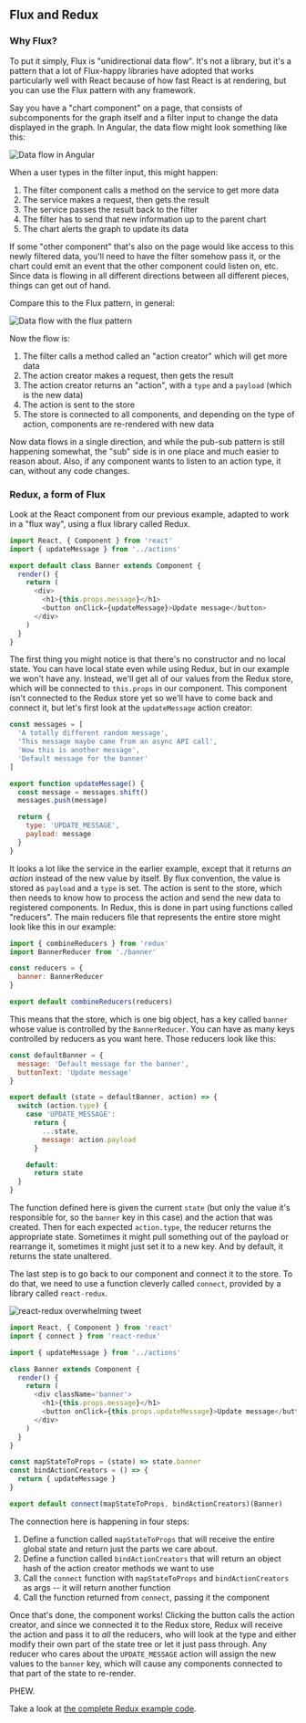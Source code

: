 ## Flux and Redux

### Why Flux?

To put it simply, Flux is "unidirectional data flow". It's not a library, but it's a pattern that a lot of Flux-happy libraries have adopted that works particularly well with React because of how fast React is at rendering, but you can use the Flux pattern with any framework.

Say you have a "chart component" on a page, that consists of subcomponents for the graph itself and a filter input to change the data displayed in the graph. In Angular, the data flow might look something like this:

![Data flow in Angular](img/data-flow-angular.4.png)

When a user types in the filter input, this might happen:

1. The filter component calls a method on the service to get more data
1. The service makes a request, then gets the result
1. The service passes the result back to the filter
1. The filter has to send that new information up to the parent chart
1. The chart alerts the graph to update its data

If some "other component" that's also on the page would like access to this newly filtered data, you'll need to have the filter somehow pass it, or the chart could emit an event that the other component could listen on, etc. Since data is flowing in all different directions between all different pieces, things can get out of hand.

Compare this to the Flux pattern, in general:

![Data flow with the flux pattern](img/data-flow-ngFlux.1.png)

Now the flow is:

1. The filter calls a method called an "action creator" which will get more data
1. The action creator makes a request, then gets the result
1. The action creator returns an "action", with a `type` and a `payload` (which is the new data)
1. The action is sent to the store
1. The store is connected to all components, and depending on the type of action, components are re-rendered with new data

Now data flows in a single direction, and while the pub-sub pattern is still happening somewhat, the "sub" side is in one place and much easier to reason about. Also, if any component wants to listen to an action type, it can, without any code changes.

### Redux, a form of Flux

Look at the React component from our previous example, adapted to work in a "flux way", using a flux library called Redux.

```js
import React, { Component } from 'react'
import { updateMessage } from '../actions'

export default class Banner extends Component {
  render() {
    return (
      <div>
        <h1>{this.props.message}</h1>
        <button onClick={updateMessage}>Update message</button>
      </div>
    )
  }
}
```

The first thing you might notice is that there's no constructor and no local state. You can have local state even while using Redux, but in our example we won't have any. Instead, we'll get all of our values from the Redux store, which will be connected to `this.props` in our component. This component isn't connected to the Redux store yet so we'll have to come back and connect it, but let's first look at the `updateMessage` action creator:

```js
const messages = [
  'A totally different random message',
  'This message maybe came from an async API call',
  'Wow this is another message',
  'Default message for the banner'
]

export function updateMessage() {
  const message = messages.shift()
  messages.push(message)

  return {
    type: 'UPDATE_MESSAGE',
    payload: message
  }
}
```

It looks a lot like the service in the earlier example, except that it returns _an action_ instead of the new value by itself. By flux convention, the value is stored as `payload` and a `type` is set. The action is sent to the store, which then needs to know how to process the action and send the new data to registered components. In Redux, this is done in part using functions called "reducers". The main reducers file that represents the entire store might look like this in our example:

```js
import { combineReducers } from 'redux'
import BannerReducer from './banner'

const reducers = {
  banner: BannerReducer
}

export default combineReducers(reducers)
```

This means that the store, which is one big object, has a key called `banner` whose value is controlled by the `BannerReducer`. You can have as many keys controlled by reducers as you want here. Those reducers look like this:

```js
const defaultBanner = {
  message: 'Default message for the banner',
  buttonText: 'Update message'
}

export default (state = defaultBanner, action) => {
  switch (action.type) {
    case 'UPDATE_MESSAGE':
      return {
        ...state,
        message: action.payload
      }

    default:
      return state
  }
}
```

The function defined here is given the current `state` (but only the value it's responsible for, so the `banner` key in this case) and the action that was created. Then for each expected `action.type`, the reducer returns the appropriate state. Sometimes it might pull something out of the payload or rearrange it, sometimes it might just set it to a new key. And by default, it returns the state unaltered.

The last step is to go back to our component and connect it to the store. To do that, we need to use a function cleverly called `connect`, provided by a library called `react-redux`.

![react-redux overwhelming tweet](img/tweet-react-redux.png)

```js
import React, { Component } from 'react'
import { connect } from 'react-redux'

import { updateMessage } from '../actions'

class Banner extends Component {
  render() {
    return (
      <div className='banner'>
        <h1>{this.props.message}</h1>
        <button onClick={this.props.updateMessage}>Update message</button>
      </div>
    )
  }
}

const mapStateToProps = (state) => state.banner
const bindActionCreators = () => {
  return { updateMessage }
}

export default connect(mapStateToProps, bindActionCreators)(Banner)
```

The connection here is happening in four steps:

1. Define a function called `mapStateToProps` that will receive the entire global state and return just the parts we care about.
1. Define a function called `bindActionCreators` that will return an object hash of the action creator methods we want to use
1. Call the `connect` function with `mapStateToProps` and `bindActionCreators` as args -- it will return another function
1. Call the function returned from `connect`, passing it the component

Once that's done, the component works! Clicking the button calls the action creator, and since we connected it to the Redux store, Redux will receive the action and pass it to _all_ the reducers, who will look at the type and either modify their own part of the state tree or let it just pass through. Any reducer who cares about the `UPDATE_MESSAGE` action will assign the new values to the `banner` key, which will cause any components connected to that part of the state to re-render.

PHEW.

Take a look at [the complete Redux example code](../react-redux).
